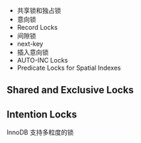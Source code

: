 
- 共享锁和独占锁
- 意向锁
- Record Locks
- 间隙锁
- next-key
- 插入意向锁
- AUTO-INC Locks
- Predicate Locks for Spatial Indexes

## Shared and Exclusive Locks

## Intention Locks

InnoDB 支持多粒度的锁 